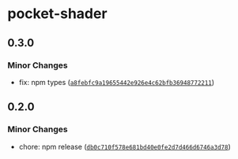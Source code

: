 # pocket-shader

## 0.3.0

### Minor Changes

- fix: npm types ([`a8febfc9a19655442e926e4c62bfb36948772211`](https://github.com/braebo/pocket-shader/commit/a8febfc9a19655442e926e4c62bfb36948772211))

## 0.2.0

### Minor Changes

- chore: npm release ([`db0c710f578e681bd40e0fe2d7d466d6746a3d78`](https://github.com/braebo/pocket-shader/commit/db0c710f578e681bd40e0fe2d7d466d6746a3d78))
